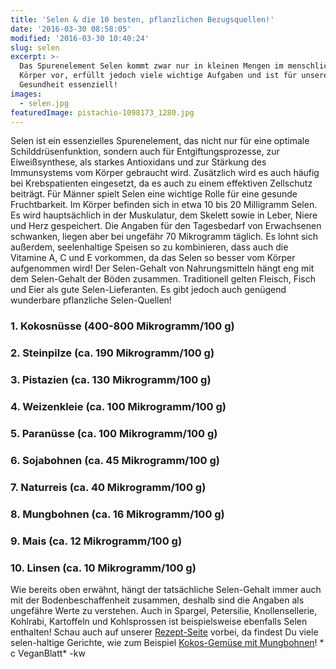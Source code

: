 ```yaml
---
title: 'Selen & die 10 besten, pflanzlichen Bezugsquellen!'
date: '2016-03-30 08:58:05'
modified: '2016-03-30 10:40:24'
slug: selen
excerpt: >-
  Das Spurenelement Selen kommt zwar nur in kleinen Mengen im menschlichen
  Körper vor, erfüllt jedoch viele wichtige Aufgaben und ist für unsere
  Gesundheit essenziell!
images:
  - selen.jpg
featuredImage: pistachio-1098173_1280.jpg
---
```


Selen ist ein essenzielles Spurenelement, das nicht nur für eine optimale Schilddrüsenfunktion, sondern auch für Entgiftungsprozesse, zur Eiweißsynthese, als starkes Antioxidans und zur Stärkung des Immunsystems vom Körper gebraucht wird. Zusätzlich wird es auch häufig bei Krebspatienten eingesetzt, da es auch zu einem effektiven Zellschutz beiträgt. Für Männer spielt Selen eine wichtige Rolle für eine gesunde Fruchtbarkeit. Im Körper befinden sich in etwa 10 bis 20 Milligramm Selen. Es wird hauptsächlich in der Muskulatur, dem Skelett sowie in Leber, Niere und Herz gespeichert. Die Angaben für den Tagesbedarf von Erwachsenen schwanken, liegen aber bei ungefähr 70 Mikrogramm täglich. Es lohnt sich außerdem, seelenhaltige Speisen so zu kombinieren, dass auch die Vitamine A, C und E vorkommen, da das Selen so besser vom Körper aufgenommen wird! Der Selen-Gehalt von Nahrungsmitteln hängt eng mit dem Selen-Gehalt der Böden zusammen. Traditionell gelten Fleisch, Fisch und Eier als gute Selen-Lieferanten. Es gibt jedoch auch genügend wunderbare pflanzliche Selen-Quellen!

### 1\. Kokosnüsse (400-800 Mikrogramm/100 g)

### 2\. Steinpilze (ca. 190 Mikrogramm/100 g)

### 3\. Pistazien (ca. 130 Mikrogramm/100 g)

### 4\. Weizenkleie (ca. 100 Mikrogramm/100 g)

### 5\. Paranüsse (ca. 100 Mikrogramm/100 g)

### 6\. Sojabohnen (ca. 45 Mikrogramm/100 g)

### 7\. Naturreis (ca. 40 Mikrogramm/100 g)

### 8\. Mungbohnen (ca. 16 Mikrogramm/100 g)

### 9\. Mais (ca. 12 Mikrogramm/100 g)

### 10\. Linsen (ca. 10 Mikrogramm/100 g)

Wie bereits oben erwähnt, hängt der tatsächliche Selen-Gehalt immer auch mit der Bodenbeschaffenheit zusammen, deshalb sind die Angaben als ungefähre Werte zu verstehen. Auch in Spargel, Petersilie, Knollensellerie, Kohlrabi, Kartoffeln und Kohlsprossen ist beispielsweise ebenfalls Selen enthalten! Schau auch auf unserer [Rezept-Seite](https://www.veganblatt.com/rezepte) vorbei, da findest Du viele selen-haltige Gerichte, wie zum Beispiel [Kokos-Gemüse mit Mungbohnen](https://www.veganblatt.com/kokos-gemuese-mit-mungbohnen)! <!-- Image removed (no copyright): selen-640x401.jpg --> \* c VeganBlatt\* -kw
